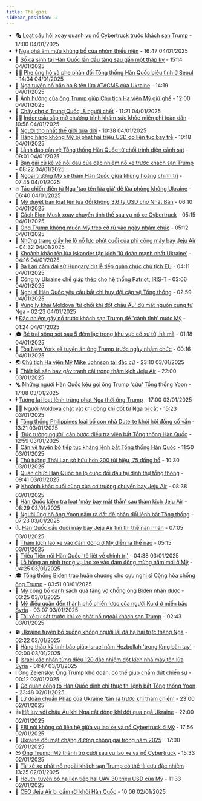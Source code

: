 ```yaml
---
title: Thế giới
sidebar_position: 2
---
```


<!-- vnexpress-the-gioi:START -->
- 🎭 [Loạt câu hỏi xoay quanh vụ nổ Cybertruck trước khách sạn Trump](https://vnexpress.net/loat-cau-hoi-xoay-quanh-vu-no-cybertruck-truoc-khach-san-trump-4835418.html) - 17:00 04/01/2025
- 🕴 [Nga phá âm mưu khủng bố của nhóm thiếu niên](https://vnexpress.net/nga-pha-am-muu-khung-bo-cua-nhom-thieu-nien-4835593.html) - 16:47 04/01/2025
- 🤭 [Số ca sinh tại Hàn Quốc lần đầu tăng sau gần một thập kỷ](https://vnexpress.net/so-ca-sinh-tai-han-quoc-lan-dau-tang-sau-gan-mot-thap-ky-4835579.html) - 15:14 04/01/2025
- 🧑‍💻 [Phe ủng hộ và phe phản đối Tổng thống Hàn Quốc biểu tình ở Seoul](https://vnexpress.net/phe-ung-ho-va-phe-phan-doi-tong-thong-han-quoc-bieu-tinh-o-seoul-4835567.html) - 14:34 04/01/2025
- 🦏 [Nga tuyên bố bắn hạ 8 tên lửa ATACMS của Ukraine](https://vnexpress.net/nga-tuyen-bo-ban-ha-8-ten-lua-atacms-cua-ukraine-4835566.html) - 14:19 04/01/2025
- 🦒 [Ảnh hưởng của ông Trump giúp Chủ tịch Hạ viện Mỹ giữ ghế](https://vnexpress.net/anh-huong-cua-ong-trump-giup-chu-tich-ha-vien-my-giu-ghe-4835389.html) - 12:00 04/01/2025
- 🌈 [Cháy chợ ở Trung Quốc, 8 người chết](https://vnexpress.net/chay-cho-o-trung-quoc-8-nguoi-chet-4835541.html) - 11:21 04/01/2025
- 🧑‍🏫 [Indonesia sắp mở chương trình khám sức khỏe miễn phí toàn dân](https://vnexpress.net/indonesia-sap-mo-chuong-trinh-kham-suc-khoe-mien-phi-toan-dan-4835527.html) - 10:58 04/01/2025
- 🐲 [Người thọ nhất thế giới qua đời](https://vnexpress.net/nguoi-tho-nhat-the-gioi-qua-doi-4835546.html) - 10:38 04/01/2025
- 🦒 [Hãng hàng không Mỹ bị phạt hai triệu USD do liên tục bay trễ](https://vnexpress.net/hang-hang-khong-my-bi-phat-hai-trieu-usd-do-lien-tuc-bay-tre-4835528.html) - 10:18 04/01/2025
- 🐻 [Lãnh đạo cận vệ Tổng thống Hàn Quốc từ chối trình diện cảnh sát](https://vnexpress.net/lanh-dao-can-ve-tong-thong-han-quoc-tu-choi-trinh-dien-canh-sat-4835520.html) - 09:01 04/01/2025
- 🚀 [Bạn gái cũ kể về nỗi đau của đặc nhiệm nổ xe trước khách sạn Trump](https://vnexpress.net/ban-gai-cu-ke-ve-noi-dau-cua-dac-nhiem-no-xe-truoc-khach-san-trump-4835508.html) - 08:22 04/01/2025
- 🥰 [Ngoại trưởng Mỹ sẽ thăm Hàn Quốc giữa khủng hoảng chính trị](https://vnexpress.net/ngoai-truong-my-se-tham-han-quoc-giua-khung-hoang-chinh-tri-4835477.html) - 07:45 04/01/2025
- 🔥 [Tác chiến điện tử Nga &#39;tạo tên lửa giả&#39; để lừa phòng không Ukraine](https://vnexpress.net/tac-chien-dien-tu-nga-tao-ten-lua-gia-de-lua-phong-khong-ukraine-4835466.html) - 06:40 04/01/2025
- 🥳 [Mỹ duyệt bán loạt tên lửa đối không 3,6 tỷ USD cho Nhật Bản](https://vnexpress.net/my-duyet-ban-loat-ten-lua-doi-khong-3-6-ty-usd-cho-nhat-ban-4835456.html) - 06:10 04/01/2025
- 💼 [Cách Elon Musk xoay chuyển tình thế sau vụ nổ xe Cybertruck](https://vnexpress.net/cach-elon-musk-xoay-chuyen-tinh-the-sau-vu-no-xe-cybertruck-4835376.html) - 05:15 04/01/2025
- 🤡 [Ông Trump không muốn Mỹ treo cờ rủ vào ngày nhậm chức](https://vnexpress.net/ong-trump-khong-muon-my-treo-co-ru-vao-ngay-nham-chuc-4835380.html) - 05:12 04/01/2025
- 🌁 [Những trang giấy hé lộ nỗ lực phút cuối của phi công máy bay Jeju Air](https://vnexpress.net/nhung-trang-giay-he-lo-no-luc-phut-cuoi-cua-phi-cong-may-bay-jeju-air-4835459.html) - 04:32 04/01/2025
- 🤩 [Khoảnh khắc tên lửa Iskander tập kích &#39;lữ đoàn mạnh nhất Ukraine&#39;](https://vnexpress.net/khoanh-khac-ten-lua-iskander-tap-kich-lu-doan-manh-nhat-ukraine-4835441.html) - 04:16 04/01/2025
- 🎉 [Ba Lan cấm đại sứ Hungary dự lễ tiếp quản chức chủ tịch EU](https://vnexpress.net/ba-lan-cam-dai-su-hungary-du-le-tiep-quan-chuc-chu-tich-eu-4835414.html) - 04:11 04/01/2025
- 🎉 [Công ty Ukraine chế giáp thép cho hệ thống Patriot, IRIS-T](https://vnexpress.net/cong-ty-ukraine-che-giap-thep-cho-he-thong-patriot-iris-t-4835408.html) - 03:06 04/01/2025
- 🌁 [Nghị sĩ Hàn Quốc yêu cầu bắt chỉ huy đội cận vệ Tổng thống](https://vnexpress.net/nghi-si-han-quoc-yeu-cau-bat-chi-huy-doi-can-ve-tong-thong-4835413.html) - 02:59 04/01/2025
- 🌊 [Vùng ly khai Moldova &#39;từ chối khí đốt châu Âu&#39; dù mất nguồn cung từ Nga](https://vnexpress.net/vung-ly-khai-moldova-tu-choi-khi-dot-chau-au-du-mat-nguon-cung-tu-nga-4835381.html) - 02:23 04/01/2025
- 🕴 [Đặc nhiệm gây nổ trước khách sạn Trump để &#39;cảnh tỉnh&#39; nước Mỹ](https://vnexpress.net/dac-nhiem-gay-no-truoc-khach-san-trump-de-canh-tinh-nuoc-my-4835368.html) - 01:24 04/01/2025
- 🎓 [Bé trai sống sót sau 5 đêm lạc trong khu vực có sư tử, hà mã](https://vnexpress.net/be-trai-song-sot-sau-5-dem-lac-trong-khu-vuc-co-su-tu-ha-ma-4835377.html) - 01:18 04/01/2025
- 🦩 [Tòa New York sẽ tuyên án ông Trump trước ngày nhậm chức](https://vnexpress.net/toa-new-york-se-tuyen-an-ong-trump-truoc-ngay-nham-chuc-4835363.html) - 00:16 04/01/2025
- 🌏 [Chủ tịch Hạ viện Mỹ Mike Johnson tái đắc cử](https://vnexpress.net/chu-tich-ha-vien-my-mike-johnson-tai-dac-cu-4835358.html) - 23:10 03/01/2025
- 🌋 [Thiết kế sân bay gây tranh cãi trong thảm kịch Jeju Air](https://vnexpress.net/thiet-ke-san-bay-gay-tranh-cai-trong-tham-kich-jeju-air-4834821.html) - 22:00 03/01/2025
- 🪜 [Những người Hàn Quốc kêu gọi ông Trump &#39;cứu&#39; Tổng thống Yoon](https://vnexpress.net/nhung-nguoi-han-quoc-keu-goi-ong-trump-cuu-tong-thong-yoon-4835334.html) - 17:08 03/01/2025
- 🕴 [Tương lai loạt lệnh trừng phạt Nga thời ông Trump](https://vnexpress.net/tuong-lai-loat-lenh-trung-phat-nga-thoi-ong-trump-4834974.html) - 17:00 03/01/2025
- 🧑‍🏫 [Người Moldova chật vật khi dòng khí đốt từ Nga bị cắt](https://vnexpress.net/nguoi-moldova-chat-vat-khi-dong-khi-dot-tu-nga-bi-cat-4834634.html) - 15:23 03/01/2025
- 🌮 [Tổng thống Philippines loại bố con nhà Duterte khỏi hội đồng cố vấn](https://vnexpress.net/tong-thong-philippines-loai-bo-con-nha-duterte-khoi-hoi-dong-co-van-4835317.html) - 13:21 03/01/2025
- 🚦 [&#39;Bức tường người&#39; cản bước điều tra viên bắt Tổng thống Hàn Quốc](https://vnexpress.net/buc-tuong-nguoi-can-buoc-dieu-tra-vien-bat-tong-thong-han-quoc-4835100.html) - 12:59 03/01/2025
- 💫 [Cận vệ tuyên bố tiếp tục kháng lệnh bắt Tổng thống Hàn Quốc](https://vnexpress.net/can-ve-tuyen-bo-tiep-tuc-khang-lenh-bat-tong-thong-han-quoc-4835300.html) - 11:50 03/01/2025
- 🤡 [Thủ tướng Thái Lan sở hữu hơn 200 túi hiệu, 75 đồng hồ](https://vnexpress.net/thu-tuong-thai-lan-so-huu-hon-200-tui-hieu-75-dong-ho-4835197.html) - 10:30 03/01/2025
- 🦣 [Quan chức Hàn Quốc hé lộ cuộc đối đầu tại dinh thự tổng thống](https://vnexpress.net/quan-chuc-han-quoc-he-lo-cuoc-doi-dau-tai-dinh-thu-tong-thong-4835208.html) - 09:41 03/01/2025
- 🎬 [Khoảnh khắc cuối cùng của cơ trưởng chuyến bay Jeju Air](https://vnexpress.net/khoanh-khac-cuoi-cung-cua-co-truong-chuyen-bay-jeju-air-4835168.html) - 08:38 03/01/2025
- 🎉 [Hàn Quốc kiểm tra loạt &#39;máy bay mắt thần&#39; sau thảm kịch Jeju Air](https://vnexpress.net/han-quoc-kiem-tra-loat-may-bay-mat-than-sau-tham-kich-jeju-air-4835166.html) - 08:29 03/01/2025
- 🎡 [Người ủng hộ ông Yoon nằm ra đất để phản đối lệnh bắt Tổng thống](https://vnexpress.net/nguoi-ung-ho-ong-yoon-nam-ra-dat-de-phan-doi-lenh-bat-tong-thong-4835113.html) - 07:23 03/01/2025
- 🌜 [Hàn Quốc cẩu đuôi máy bay Jeju Air tìm thi thể nạn nhân](https://vnexpress.net/han-quoc-cau-duoi-may-bay-jeju-air-tim-thi-the-nan-nhan-4835122.html) - 07:05 03/01/2025
- 🎡 [Thảm kịch lao xe vào đám đông ở Mỹ diễn ra thế nào](https://vnexpress.net/tham-kich-lao-xe-vao-dam-dong-o-my-dien-ra-the-nao-4834978.html) - 05:15 03/01/2025
- 🤗 [Triều Tiên nói Hàn Quốc &#39;tê liệt về chính trị&#39;](https://vnexpress.net/trieu-tien-noi-han-quoc-te-liet-ve-chinh-tri-4835092.html) - 04:38 03/01/2025
- 🦩 [Lỗ hổng an ninh trong vụ lao xe vào đám đông mừng năm mới ở Mỹ](https://vnexpress.net/lo-hong-an-ninh-trong-vu-lao-xe-vao-dam-dong-mung-nam-moi-o-my-4834610.html) - 04:25 03/01/2025
- 🎓 [Tổng thống Biden trao huân chương cho cựu nghị sĩ Cộng hòa chống ông Trump](https://vnexpress.net/tong-thong-biden-trao-huan-chuong-cho-cuu-nghi-si-cong-hoa-chong-ong-trump-4835020.html) - 03:51 03/01/2025
- 🌁 [Mỹ công bố danh sách quà tặng vợ chồng ông Biden nhận được](https://vnexpress.net/my-cong-bo-danh-sach-qua-tang-vo-chong-ong-biden-nhan-duoc-4835001.html) - 03:25 03/01/2025
- 🤩 [Mỹ điều quân đến thành phố chiến lược của người Kurd ở miền bắc Syria](https://vnexpress.net/my-dieu-quan-den-thanh-pho-chien-luoc-cua-nguoi-kurd-o-mien-bac-syria-4835026.html) - 03:07 03/01/2025
- 👹 [Tài xế tự sát trước khi xe phát nổ ngoài khách sạn Trump](https://vnexpress.net/tai-xe-tu-sat-truoc-khi-xe-phat-no-ngoai-khach-san-trump-4834989.html) - 02:43 03/01/2025
- ⛽️ [Ukraine tuyên bố xuồng không người lái đã hạ hai trực thăng Nga](https://vnexpress.net/ukraine-tuyen-bo-xuong-khong-nguoi-lai-da-ha-hai-truc-thang-nga-4834985.html) - 02:22 03/01/2025
- 🚀 [Hàng thập kỷ tình báo giúp Israel nắm Hezbollah &#39;trong lòng bàn tay&#39;](https://vnexpress.net/hang-thap-ky-tinh-bao-giup-israel-nam-hezbollah-trong-long-ban-tay-4833430.html) - 02:00 03/01/2025
- 🎡 [Israel xác nhận từng điều 120 đặc nhiệm đột kích nhà máy tên lửa Syria](https://vnexpress.net/israel-xac-nhan-tung-dieu-120-dac-nhiem-dot-kich-nha-may-ten-lua-syria-4834949.html) - 01:47 03/01/2025
- 🕯 [Ông Zelensky: Ông Trump khó đoán, có thể giúp chấm dứt chiến sự](https://vnexpress.net/ong-zelensky-ong-trump-kho-doan-co-the-giup-cham-dut-chien-su-4834964.html) - 00:12 03/01/2025
- 🐻 [Cơ quan công tố Hàn Quốc đình chỉ thực thi lệnh bắt Tổng thống Yoon](https://vnexpress.net/co-quan-cong-to-han-quoc-dinh-chi-thuc-thi-lenh-bat-tong-thong-yoon-4834962-tong-thuat.html) - 23:48 02/01/2025
- 🚦 [Lữ đoàn chuẩn Pháp của Ukraine &#39;tan rã trước khi tham chiến&#39;](https://vnexpress.net/lu-doan-chuan-phap-cua-ukraine-tan-ra-truoc-khi-tham-chien-4834861.html) - 23:00 02/01/2025
- 👍 [Hệ lụy với châu Âu khi Nga cắt dòng khí đốt qua ngả Ukraine](https://vnexpress.net/he-luy-voi-chau-au-khi-nga-cat-dong-khi-dot-qua-nga-ukraine-4834556.html) - 22:00 02/01/2025
- 🚀 [FBI nói không có liên hệ giữa vụ lao xe và nổ Cybertruck ở Mỹ](https://vnexpress.net/fbi-noi-khong-co-lien-he-giua-vu-lao-xe-va-no-cybertruck-o-my-4834945.html) - 17:56 02/01/2025
- 🌮 [Ukraine đối mặt chặng đường chông gai trong năm 2025](https://vnexpress.net/ukraine-doi-mat-chang-duong-chong-gai-trong-nam-2025-4834523.html) - 17:00 02/01/2025
- 😎 [Ông Trump: Mỹ thành trò cười sau vụ lao xe và nổ Cybertruck](https://vnexpress.net/ong-trump-my-thanh-tro-cuoi-sau-vu-lao-xe-va-no-cybertruck-4834913.html) - 15:33 02/01/2025
- 🐲 [Tài xế xe phát nổ ngoài khách sạn Trump có thể là cựu đặc nhiệm](https://vnexpress.net/tai-xe-xe-phat-no-ngoai-khach-san-trump-co-the-la-cuu-dac-nhiem-4834889.html) - 13:25 02/01/2025
- 💫 [Houthi tuyên bố hạ liên tiếp hai UAV 30 triệu USD của Mỹ](https://vnexpress.net/houthi-tuyen-bo-ha-lien-tiep-hai-uav-30-trieu-usd-cua-my-4834875.html) - 11:33 02/01/2025
- 👀 [CEO Jeju Air bị cấm rời khỏi Hàn Quốc](https://vnexpress.net/ceo-jeju-air-bi-cam-roi-khoi-han-quoc-4834822.html) - 10:06 02/01/2025<!-- vnexpress-the-gioi:END -->